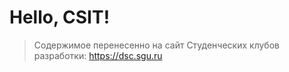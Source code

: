 # Hello, CSIT!

> Содержимое перенесенно на сайт Студенческих клубов разработки:
> https://dsc.sgu.ru

